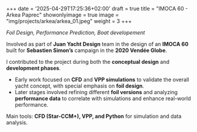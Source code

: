 +++
date = '2025-04-29T17:25:36+02:00'
draft = true
title = "IMOCA 60 - Arkea Paprec"
showonlyimage = true
image = "img/projects/arkea/arkea_01.jpeg"
weight = 3
+++

*Foil Design, Performance Prediction, Boat developement*

<!--more-->

Involved as part of **Juan Yacht Design** team in the design of an **IMOCA 60** built for **Sebastien Simon’s** campaign in the **2020 Vendée Globe**.

I contributed to the project during both the **conceptual design** and **development phases**.

*	Early work focused on **CFD** and **VPP simulations** to validate the overall yacht concept, with special emphasis on **foil design**.
*	Later stages involved refining different **foil versions** and analyzing **performance data** to correlate with simulations and enhance real-world performance.

Main tools: **CFD (Star-CCM+), VPP, and Python** for simulation and data analysis.

